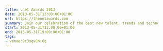 ```yaml
---
title: .net Awards 2013
date: 2013-05-31T13:00:00+01:00
url: https://thenetawards.com
summary: Join our celebration of the best new talent, trends and technologies in the web design and development industry!
start: 2013-05-31T13:00:00+01:00
end: 2013-05-31T19:00:00+01:00
tags:
- venue:9c3xgv8h+6q
---
```


